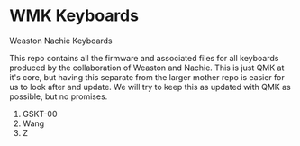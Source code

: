 # WMK Keyboards

Weaston Nachie Keyboards

This repo contains all the firmware and associated files for all keyboards produced by the collaboration of Weaston and Nachie. This is just QMK at it's core, but having this separate from the larger mother repo is easier for us to look after and update. We will try to keep this as updated with QMK as possible, but no promises.

1. GSKT-00
2. Wang
3. Z
